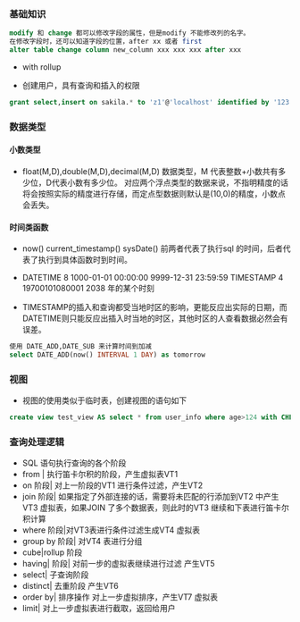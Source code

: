 ### 基础知识

```sql
modify 和 change 都可以修改字段的属性，但是modify 不能修改列的名字。
在修改字段时，还可以知道字段的位置，after xx 或者 first
alter table change column new_column xxx xxx xxx after xxx

```
* with rollup

* 创建用户，具有查询和插入的权限
```sql
grant select,insert on sakila.* to 'z1'@'localhost' identified by '123';
```

### 数据类型

#### 小数类型
* float(M,D),double(M,D),decimal(M,D) 数据类型，M 代表整数+小数共有多少位，D代表小数有多少位。
对应两个浮点类型的数据来说，不指明精度的话将会按照实际的精度进行存储，而定点型数据则默认是(10,0)的精度，小数点会丢失。

#### 时间类函数

* now() current_timestamp() sysDate() 前两者代表了执行sql 的时间，后者代表了执行到具体函数时到时间。

* DATETIME  8 1000-01-01 00:00:00 9999-12-31 23:59:59 TIMESTAMP 4 19700101080001 2038 年的某个时刻 
* TIMESTAMP的插入和查询都受当地时区的影响，更能反应出实际的日期，而 DATETIME则只能反应出插入时当地的时区，其他时区的人查看数据必然会有误差。  

```sql
使用 DATE_ADD,DATE_SUB 来计算时间到加减
select DATE_ADD(now() INTERVAL 1 DAY) as tomorrow
```
### 视图
* 视图的使用类似于临时表，创建视图的语句如下

```sql
create view test_view AS select * from user_info where age>124 with CHECK OPTION

```

### 查询处理逻辑
* SQL 语句执行查询的各个阶段
* from | 执行笛卡尔积的阶段，产生虚拟表VT1
* on 阶段| 对上一阶段的VT1 进行条件过滤，产生VT2
* join 阶段| 如果指定了外部连接的话，需要将未匹配的行添加到VT2 中产生VT3 虚拟表，如果JOIN 了多个数据表，则此时的VT3 继续和下表进行笛卡尔积计算
* where 阶段|对VT3表进行条件过滤生成VT4 虚拟表
* group by 阶段| 对VT4 表进行分组
* cube|rollup 阶段
* having| 阶段| 对前一步的虚拟表继续进行过滤 产生VT5
* select| 子查询阶段
* distinct| 去重阶段 产生VT6 
* order by| 排序操作 对上一步虚拟排序，产生VT7 虚拟表
* limit| 对上一步虚拟表进行截取，返回给用户




